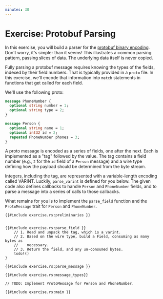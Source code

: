 ```yaml
---
minutes: 30
---
```


# Exercise: Protobuf Parsing

In this exercise, you will build a parser for the [protobuf binary
encoding](https://protobuf.dev/programming-guides/encoding/). Don't worry, it's
simpler than it seems! This illustrates a common parsing pattern, passing slices
of data. The underlying data itself is never copied.

Fully parsing a protobuf message requires knowing the types of the fields,
indexed by their field numbers. That is typically provided in a `proto` file. In
this exercise, we'll encode that information into `match` statements in
functions that get called for each field.

We'll use the following proto:

```proto
message PhoneNumber {
  optional string number = 1;
  optional string type = 2;
}

message Person {
  optional string name = 1;
  optional int32 id = 2;
  repeated PhoneNumber phones = 3;
}
```

A proto message is encoded as a series of fields, one after the next. Each is
implemented as a "tag" followed by the value. The tag contains a field number
(e.g., `2` for the `id` field of a `Person` message) and a wire type defining
how the payload should be determined from the byte stream.

Integers, including the tag, are represented with a variable-length encoding
called VARINT. Luckily, `parse_varint` is defined for you below. The given code
also defines callbacks to handle `Person` and `PhoneNumber` fields, and to parse
a message into a series of calls to those callbacks.

What remains for you is to implement the `parse_field` function and the
`ProtoMessage` trait for `Person` and `PhoneNumber`.

<!-- compile_fail because `mdbook test` does not allow use of `thiserror` -->
```rust,editable,compile_fail
{{#include exercise.rs:preliminaries }}


{{#include exercise.rs:parse_field }}
    // 1. Read and unpack the tag, which is a varint.
    // 2. Based on the wire type, build a Field, consuming as many bytes as
    //    necessary.
    // 3. Return the field, and any un-consumed bytes.
    todo!()
}

{{#include exercise.rs:parse_message }}

{{#include exercise.rs:message_types}}

// TODO: Implement ProtoMessage for Person and PhoneNumber.

{{#include exercise.rs:main }}
```
